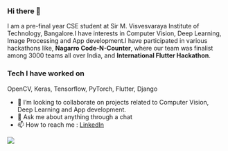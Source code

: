 ### Hi there 👋
I am a pre-final year CSE student at Sir M. Visvesvaraya Institute of Technology, Bangalore.I have interests in Computer Vision, Deep Learning, Image Processing and App development.I have participated in various hackathons like, **Nagarro Code-N-Counter**, where our team was finalist among 3000 teams all over India, and **International Flutter Hackathon**.

### Tech I have worked on
OpenCV, Keras, Tensorflow, PyTorch, Flutter, Django

- 👯 I’m looking to collaborate on projects related to Computer Vision, Deep Learning and App development.
- 💬 Ask me about anything through a chat
- 📫 How to reach me : [LinkedIn](https://www.linkedin.com/in/avinash-anand-lal/)

<img src="https://github-readme-stats.vercel.app/api?username=avi-007&&show_icons=true&title_color=ffffff&icon_color=bb2acf&text_color=daf7dc&bg_color=191919">

